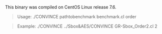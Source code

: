 This binary was compiled on CentOS Linux release 7.6.

> Usage: ./CONVINCE pathtobenchmark benchmark.cl order

> Example: ./CONVINCE ../Sbox&AES/CONVINCE GR-Sbox_Order2.cl 2
